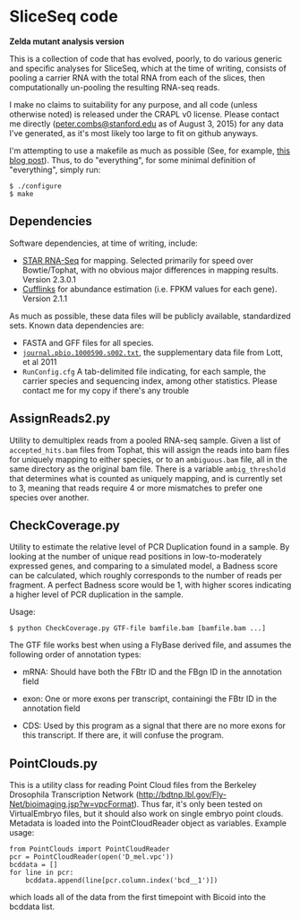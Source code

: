 SliceSeq code
==============
__Zelda mutant analysis version__

This is a collection of code that has evolved, poorly, to do various generic
and specific analyses for SliceSeq, which at the time of writing, consists of
pooling a carrier RNA with the total RNA from each of the slices, then
computationally un-pooling the resulting RNA-seq reads. 

I make no claims to suitability for any purpose, and all code (unless otherwise
noted) is released under the CRAPL v0 license.  Please contact me directly
(peter.combs@stanford.edu as of August 3, 2015) for any data I've generated, as
it's most likely too large to fit on github anyways.

I'm attempting to use a makefile as much as possible (See, for example, [this
blog
post](http://www.bioinformaticszen.com/post/decomplected-workflows-makefiles/)).
Thus, to do "everything", for some minimal definition of "everything", simply
run: 

    $ ./configure
	$ make

Dependencies
------------

Software dependencies, at time of writing, include:
  * [STAR RNA-Seq](http://code.google.com/p/rna-star/) for mapping. Selected
    primarily for speed over Bowtie/Tophat, with no obvious major differences
in mapping results. Version 2.3.0.1
  * [Cufflinks](http://cufflinks.cbcb.umd.edu/) for abundance estimation (i.e.
    FPKM values for each gene).  Version 2.1.1

As much as possible, these data files will be publicly available, standardized
sets.  Known data dependencies are:

 * FASTA and GFF files for all species.  
 * [`journal.pbio.1000590.s002.txt`](http://www.plosbiology.org/article/fetchSingleRepresentation.action?uri=info:doi/10.1371/journal.pbio.1000590.s002),
   the supplementary data file from Lott, et al 2011
 * `RunConfig.cfg` A tab-delimited file indicating, for each sample, the
   carrier species and sequencing index, among other statistics.  Please
contact me for my copy if there's any trouble

AssignReads2.py
---------------

Utility to demultiplex reads from a pooled RNA-seq sample.  Given a list of
`accepted_hits.bam` files from Tophat, this will assign the reads into bam
files for uniquely mapping to either species, or to an `ambiguous.bam` file,
all in the same directory as the original bam file.  There is a variable
`ambig_threshold` that determines what is counted as uniquely mapping, and is
currently set to 3, meaning that reads require 4 or more mismatches to prefer
one species over another.

CheckCoverage.py
----------------

Utility to estimate the relative level of PCR Duplication found in a sample.
By looking at the number of unique read positions in low-to-moderately
expressed genes, and comparing to a simulated model, a Badness score can be
calculated, which roughly corresponds to the number of reads per fragment.  A
perfect Badness score would be 1, with higher scores indicating a higher level
of PCR duplication in the sample. 

Usage:

    $ python CheckCoverage.py GTF-file bamfile.bam [bamfile.bam ...]

The GTF file works best when using a FlyBase derived file, and assumes the
following order of annotation types:

 * mRNA: Should have both the FBtr ID and the FBgn ID in the annotation field

 * exon: One or more exons per transcript, containingi the FBtr ID in the
  annotation field

 * CDS: Used by this program as a signal that there are no more exons for this
  transcript.  If there are, it will confuse the program.

PointClouds.py
--------------

This is a utility class for reading Point Cloud files from the Berkeley
Drosophila Transcription Network
(http://bdtnp.lbl.gov/Fly-Net/bioimaging.jsp?w=vpcFormat). Thus far, it's only
been tested on VirtualEmbryo files, but it should also work on single embryo
point clouds.  Metadata is loaded into the PointCloudReader object as
variables.  Example usage:

    from PointClouds import PointCloudReader
    pcr = PointCloudReader(open('D_mel.vpc'))
    bcddata = []
    for line in pcr:
        bcddata.append(line[pcr.column.index('bcd__1')])

which loads all of the data from the first timepoint with Bicoid into the
bcddata list.

